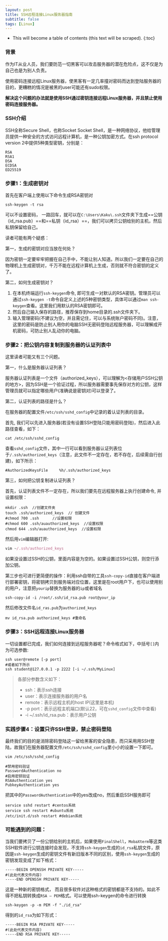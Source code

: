 ```yaml
---
layout: post
title: SSH远程连接Linux服务器指南
subtitle: false
tags: [Linux]
---
```

* This will become a table of contents (this text will be scraped).
{:toc}

<!-- ## SSH远程连接Linux服务器指南 -->

### 背景

作为IT从业人员，我们要防范一切黑客可以攻击服务器的潜在危险点，这不仅是为自己也是为别人负责。

使用密码连接远程Linux服务器，使黑客有一定几率撞对密码而达到登陆服务器的目的，更糟糕的情况是被黑的user可能还有sudo权限。

**解决这个问题的办法就是使用SSH通过密钥连接远程Linux服务器，并且禁止使用密码连接服务器。**

### SSH介绍

SSH全称Secure Shell，也称Socket Socket Shell，是一种网络协议，他给管理员提供一种安全的方式访问远程计算机，是一种公钥加密方式。在ssh protocol version 2中提供5种类型密钥，分别是：

```
RSA
RSA1
DSA
ECDSA
ED25519
```

### 步骤1：生成密钥对

首先在客户端上使用以下命令生成RSA密钥对

```
ssh-keygen -t rsa
```

可以不设置密码， 一路回车，就可以在`C:\Users\Kaku\.ssh`文件夹下生成==公钥（id_rsa.pub）==和==私钥（id_rsa）==，我们可以拷贝公钥给别的主机，然后私钥保留给自己。

读者可能有两个疑惑：

第一，生成的密钥对应当放在何处？

因为密钥一定要牢牢把握在自己手中，不能让别人知道。所以我们一定要在自己的物理机上生成密钥对，千万不能在远程计算机上生成，否则就不符合密钥的定义了。

第二，如何生成密钥对？

1. 在本机终端运行`ssh-keygen`命令, 即可生成一对默认的RSA密钥。管理员可以通过`ssh-keygen -t`命令自定义上述的5种密钥类型，具体可以通过`man ssh-keygen`查看。这里我们用默认的RSA密钥即可。
2. 然后自己输入保存的路径，推荐保存到home目录的.ssh文件夹下。
3. 输入管理密码(不建议为空，并且需记住，可以与系统账户密码不同)。注意，这里的密码是防止别人用你的电脑SSH无密码登陆远程服务器，可以理解成开机密码，可防止别人乱动你的电脑。

### 步骤2：把公钥内容复制到服务器的认证列表中

这里读者可能又有三个问题。

第一，什么是服务器认证列表？

服务器认证列表是一个文件（authorized_keys），可以理解为<存储用户SSH公钥的地方>，因为SSH是一个验证过程，所以服务器需要事先保存对方的公钥，这样管理员就可以指定哪些用户(准确说是密钥对)可以登录了。

第二，认证列表的路径是什么？

在服务器的配置文件`/etc/ssh/sshd_config`中记录的着认证列表的目录。

首先, 我们可以先进入服务器(若没有设置SSH登陆只能用密码登陆)，然后进入此路径查看，如下：

```shell
cat /etc/ssh/sshd_config
```

查看`sshd_config`文件，其中一行可以看到服务器认证列表位于`/.ssh/authorized_keys`（注意，此文件不一定存在，若不存在，后续需自行创建)，如下所示：

```shell
#AuthorizedKeysFile     %h/.ssh/authorized_keys
```

第三，如何把公钥复制进认证列表？

首先，认证列表文件不一定存在，所以我们要先在远程服务器上执行创建命令, 并设置权限：

```shell
mkdir .ssh  //创建文件夹
touch .ssh/authorized_keys  // 创建文件
#chmod 700 .ssh      //设置权限
#chmod 600 .ssh/auauthorized_keys  //设置权限
chmod 644 .ssh/auauthorized_keys  //设置权限
```

然后用`vim`编辑器打开:

```jsx
vim ~/.ssh/authorized_keys
```

如果没设置过SSH的公钥，里面内容是为空的。如果设置过SSH公钥，则空行添加公钥。

第三步也可进行更简便的操作：利用ssh自带的工具`ssh-copy-id`直接在客户端进行部署密钥，将密钥拷贝到服务端对应位置，这里是在root用户下，也可以使用别的用户，注意把`yourip`替换为服务器的`ip`或者域名

```shell
ssh-copy-id -i /root/.ssh/id_rsa.pub root@your_ip
```

然后修改文件名`id_ras.pub`为`authorized_keys` 

```shell
mv id_rsa.pub authorized_keys #重命名
```

### 步骤3：SSH远程连接Linux服务器

一切设置都已完成，我们如何连接到远程服务器呢？命令格式如下，中括号`[]`内为可选参数:

```shell
ssh user@remote [-p port]
#或者如下所示
ssh student@127.0.0.1 -p 2222 [-i ~/.ssh/MyLinux]
```

> 各部分参数含义如下：
>
> - ssh：表示ssh连接
> - user：表示连接服务器的用户名
> - remote：表示远程主机的host IP(这里是本机)
> - -p port：表示远程主机端口(默认22，可在`sshd_config`文件中查看)
> - -i ~/.ssh/id_rsa.pub：表示用户公钥

### 实践步骤4：设置只许SSH登录，禁止密码登陆

最终我们的目的是消除密码登陆这一留给黑客的安全隐患，而只采用用SSH登陆，故我们在服务器配置文件`/etc/ssh/sshd_config`里小小的设置一下即可。

```shell
vim /etc/ssh/sshd_config
```

```shell
#禁用密码验证
PasswordAuthentication no
#启用密钥验证
RSAAuthentication yes
PubkeyAuthentication yes
```

把其中的`PasswordAuthentication`中的yes改成no，然后重启SSH服务即可

```shell
service sshd restart #centos系统
service ssh restart #ubuntu系统
/etc/init.d/ssh restart #debian系统
```

### 可能遇到的问题：

当我们要拷贝了一份公钥给别的主机后，如果使用`FinalShell`，`MobaXterm`等这类SSH软件进行公钥连接时会发现，不支持`ssh-keygen`生成的`id_rsa`私钥文件，原因是`ssh-keygen`生成的密钥文件有新旧版本不同的区别，使用`ssh-keygen`生成的密钥发现变成了如下格式：

```shell
-----BEGIN OPENSSH PRIVATE KEY-----
#(此处代表文件内容)
-----END OPENSSH PRIVATE KEY-----
```

这是一种新的密钥格式， 而且很多软件对这种格式的密钥都是不支持的。如此不得不把私钥转换成`RSA – PEM`格式。可以使用ssh-keygen的命令进行转换

```shell
ssh-keygen -p -m PEM -f "./id_rsa"
```

得到的`id_rsa`为如下形式：

```shell
-----BEGIN RSA PRIVATE KEY-----
#(此处代表文件内容)
-----END RSA PRIVATE KEY-----
```

